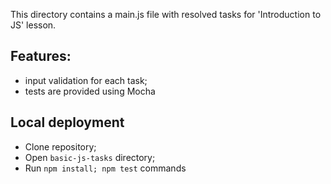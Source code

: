 This directory contains a main.js file with resolved tasks for 'Introduction to JS' lesson.

## Features:
- input validation for each task;
- tests are provided using Mocha

## Local deployment
- Clone repository;
- Open `basic-js-tasks` directory;
- Run `npm install; npm test` commands
